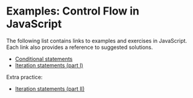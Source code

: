 # Examples: Control Flow in JavaScript

The following list contains links to examples and exercises in JavaScript. Each link also provides a reference to suggested solutions.
- [Conditional statements](https://jsfiddle.net/joseortiz/z49wev13/)
- [Iteration statements (part I)](https://jsfiddle.net/joseortiz/zy4djg2v/)

Extra practice:

- [Iteration statements (part II)](https://jsfiddle.net/joseortiz/dsw1eov9/)
